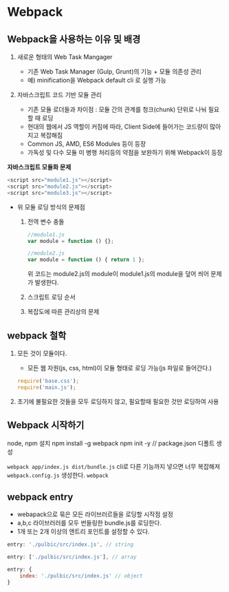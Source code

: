 #	Webpack

## Webpack을 사용하는 이유 및 배경

1. 새로운 형태의 Web Task Mangager
	* 기존 Web Task Manager (Gulp, Grunt)의 기능 + 모듈 의존성 관리
	* 예) minification을 Webpack default cli 로 실행 가능

2. 자바스크립트 코드 기반 모듈 관리
	* 기존 모듈 로더들과 차이점 : 모듈 간의 관계를 청크(chunk) 단위로 나눠 필요할 때 로딩
	* 현대의 웹에서 JS 역할이 커짐에 따라, Client Side에 들어가는 코드량이 많아지고 복잡해짐
	* Common JS, AMD, ES6 Modules 등이 등장
	* 가독성 및 다수 모듈 미 병행 처리등의 약점을 보완하기 위해 Webpack이 등장

**자바스크립트 모듈화 문제**

``` js
<script src="module1.js"></script>
<script src="module2.js"></script>
<script src="module3.js"></script>
```

* 위 모듈 로딩 방식의 문제점
	1. 전역 변수 충돌
		``` js
		//module1.js
		var module = function () {};

		//module2.js
		var module = function () { return 1 };
		```

		위 코드는 module2.js의 module이 module1.js의 module을 덮어 씌어 문제가 발생한다.

	1. 스크립트 로딩 순서
	1. 복잡도에 따른 관리상의 문제

## webpack 철학

1. 모든 것이 모듈이다.
	* 모든 웹 자원(js, css, html)이 모듈 형태로 로딩 가능(js 파일로 들어간다.)
	``` js
	require('base.css');
	require('main.js');
	```

1. 초기에 불필요한 것들을 모두 로딩하지 않고, 필요할때 필요한 것만 로딩하여 사용

## Webpack 시작하기

node, npm 설치
npm install -g webpack
npm init -y // package.json 디폴트 생성

`webpack app/index.js dist/bundle.js`
cli로 다른 기능까지 넣으면 너무 복잡해져
`webpack.config.js` 생성한다.
`webpack`

## webpack entry

* webapack으로 묶은 모든 라이브러르들을 로딩할 시작점 설정
* a,b,c 라이브러러를 모두 번들링한 bundle.js를 로딩한다.
* 1개 또는 2개 이상의 엔트리 포인트를 설정할 수 있다.

``` js
entry: './pulbic/src/index.js', // string

entry: ['./pulbic/src/index.js'], // array

entry: {
	index: './pulbic/src/index.js' // object
}
```
